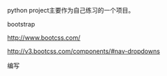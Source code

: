 
python project主要作为自己练习的一个项目。

bootstrap

http://www.bootcss.com/

http://v3.bootcss.com/components/#nav-dropdowns

编写

